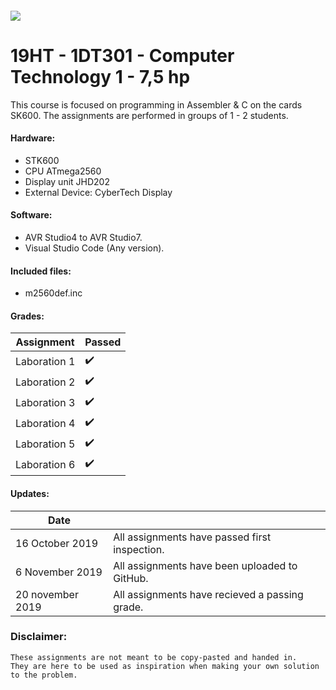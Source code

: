 ##### ![](https://mymoodle.lnu.se/pluginfile.php/1/theme_essential/logo/1573077602/lnu-logo.png)
# 19HT - 1DT301 - Computer Technology 1 - 7,5 hp

This course is focused on programming in Assembler & C on the cards SK600. The assignments are performed in groups of 1 - 2 students.

#### Hardware:
* STK600
* CPU ATmega2560
* Display unit JHD202
* External Device: CyberTech Display

#### Software:
* AVR Studio4 to AVR Studio7.
* Visual Studio Code (Any version).

#### Included files:
* m2560def.inc

#### Grades:
| Assignment | Passed |
|---|---|
| Laboration 1 | :heavy_check_mark: |
| Laboration 2 | :heavy_check_mark: |
| Laboration 3 | :heavy_check_mark: |
| Laboration 4 | :heavy_check_mark: |
| Laboration 5 | :heavy_check_mark: |
| Laboration 6 | :heavy_check_mark: |

#### Updates:
| Date |  |
|---|---|
| 16 October 2019 | All assignments have passed first inspection. |
| 6 November 2019 | All assignments have been uploaded to GitHub. |
| 20 november 2019 | All assignments have recieved a passing grade. |

### Disclaimer:
```
These assignments are not meant to be copy-pasted and handed in. 
They are here to be used as inspiration when making your own solution to the problem.
```
